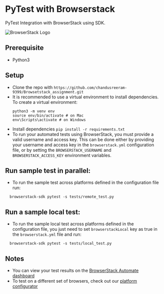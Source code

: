 # PyTest with Browserstack

PyTest Integration with BrowserStack using SDK.

![BrowserStack Logo](https://d98b8t1nnulk5.cloudfront.net/production/images/layout/logo-header.png?1469004780)
## Prerequisite
* Python3

## Setup

* Clone the repo with `https://github.com/chandusreeram-9399/Browsetstack_assignment.git`
* It is recommended to use a virtual environment to install dependencies. To create a virtual environment:
  ```
  python3 -m venv env
  source env/bin/activate # on Mac
  env\Scripts\activate # on Windows
  ```
* Install dependencies `pip install -r requirements.txt`
* To run your automated tests using BrowserStack, you must provide a valid username and access key. This can be done either by providing your username and access key in the `browserstack.yml` configuration file, or by setting the `BROWSERSTACK_USERNAME` and `BROWSERSTACK_ACCESS_KEY` environment variables.

## Run sample test in parallel:
* To run the sample test across platforms defined in the configuration file run:
```
  browserstack-sdk pytest -s tests/remote_test.py
```

## Run a sample local test:
* To run the sample local test across platforms defined in the configuration file, you just need to set `browserstackLocal` key as true in the `browserstack.yml` file and run:
```
  browserstack-sdk pytest -s tests/local_test.py
```

## Notes
* You can view your test results on the [BrowserStack Automate dashboard](https://www.browserstack.com/automate)
* To test on a different set of browsers, check out our [platform configurator](https://www.browserstack.com/automate/python#setting-os-and-browser)
